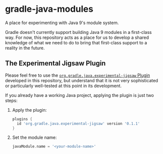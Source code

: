  # gradle-java-modules

A place for experimenting with Java 9's module system.

Gradle doesn't currently support building Java 9 modules in a first-class way. For now, this repository acts as a place
for us to develop a shared knowledge of what we need to do to bring that first-class support to a reality in the future.

## The Experimental Jigsaw Plugin
Please feel free to use the
[`org.gradle.java.experimental-jigsaw` Plugin](https://plugins.gradle.org/plugin/org.gradle.java.experimental-jigsaw)
developed in this repository, but understand that it is not very sophisticated or particularly well-tested at
this point in its development.

If you already have a working Java project, applying the plugin is just two steps:

 1. Apply the plugin:
    ```groovy
    plugins {
      id 'org.gradle.java.experimental-jigsaw' version '0.1.1'
    }
    ```
 2. Set the module name:
    ```groovy
    javaModule.name = '<your-module-name>'
    ```
